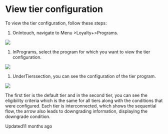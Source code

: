 # View tier configuration

To view the tier configuration, follow these steps:

1. OnIntouch, navigate to Menu >Loyalty+>Programs.

![](https://files.readme.io/305c1c9-Screenshot_2024-05-24_114056.png)

1. InPrograms, select the program for which you want to view the tier configuration.

![](https://files.readme.io/04b371c-Screenshot_2024-05-24_114305.png)

1. UnderTierssection, you can see the configuration of the tier program.

![](https://files.readme.io/3867587-Screenshot_2024-05-24_114406.png)

The first tier is the default tier and in the second tier, you can see the eligibility criteria which is the same for all tiers along with the conditions that were configured. Each tier is interconnected, which shows the sequential flow, the arrow also leads to downgrading information, displaying the downgrade condition.

Updated11 months ago